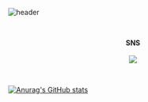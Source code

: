 ![header](https://capsule-render.vercel.app/api?type=waving&color=6FADCF&height=300&section=header&text=welcome%20&fontSize=90&animation=fadeIn&fontAlignY=38&desc=My%20Github%20Profile&descAlignY=51&descAlign=62)

<br>

<p align="center">
    <strong>SNS</strong><br><br>
    <a href="https://www.instagram.com/seonguk391/" target="_blank"><img src="https://img.shields.io/badge/Instagram-E4405F?style=flat-square&logo=Instagram&logoColor=white"/></a>
    <a href="https://github.com/useonguk"target="_black"<img src="https://img.shields.io/badge/Github-181717?style=flat-square&logo=GitHub&logoColor=white"/>
</p>

<br>

![Anurag's GitHub stats](https://github-readme-stats.vercel.app/api?username=useonguk&show_icons=ocean_dark&theme=prussian)
